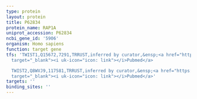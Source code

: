 ```yaml
---
type: protein
layout: protein
title: P62834
protein_name: RAP1A
uniprot_accession: P62834
ncbi_gene_id: '5906'
organism: Homo sapiens
function: target gene
tfs: 'TWIST1,Q15672,7291,TRRUST,inferred by curator,&ensp;<a href="https://www.ncbi.nlm.nih.gov/pubmed/?term=19051271%5Buid%5D"
  target="_blank"><i uk-icon="icon: link"></i>Pubmed</a>

  TWIST2,Q8WVJ9,117581,TRRUST,inferred by curator,&ensp;<a href="https://www.ncbi.nlm.nih.gov/pubmed/?term=19051271%5Buid%5D"
  target="_blank"><i uk-icon="icon: link"></i>Pubmed</a>'
targets: ''
binding_sites: ''
---
```

